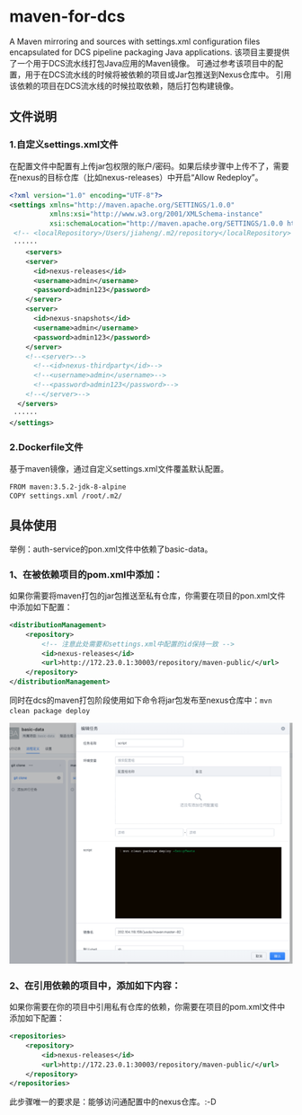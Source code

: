 # maven-for-dcs
A Maven mirroring and sources with settings.xml configuration files encapsulated for DCS pipeline packaging Java applications.
该项目主要提供了一个用于DCS流水线打包Java应用的Maven镜像。
可通过参考该项目中的配置，用于在DCS流水线的时候将被依赖的项目或Jar包推送到Nexus仓库中。
引用该依赖的项目在DCS流水线的时候拉取依赖，随后打包构建镜像。

## 文件说明
### 1.自定义settings.xml文件
在配置文件中配置有上传jar包权限的账户/密码。如果后续步骤中上传不了，需要在nexus的目标仓库（比如nexus-releases）中开启“Allow Redeploy”。
```xml
<?xml version="1.0" encoding="UTF-8"?>
<settings xmlns="http://maven.apache.org/SETTINGS/1.0.0"
          xmlns:xsi="http://www.w3.org/2001/XMLSchema-instance"
          xsi:schemaLocation="http://maven.apache.org/SETTINGS/1.0.0 http://maven.apache.org/xsd/settings-1.0.0.xsd">
 <!-- <localRepository>/Users/jiaheng/.m2/repository</localRepository> -->
 ······
    <servers>
    <server>
      <id>nexus-releases</id>
      <username>admin</username>
      <password>admin123</password>
    </server>
    <server>
      <id>nexus-snapshots</id>
      <username>admin</username>
      <password>admin123</password>
    </server>
    <!--<server>-->
      <!--<id>nexus-thirdparty</id>-->
      <!--<username>admin</username>-->
      <!--<password>admin123</password>-->
    <!--</server>-->
  </servers>
 ······
</settings> 
```

### 2.Dockerfile文件
基于maven镜像，通过自定义settings.xml文件覆盖默认配置。

```shell
FROM maven:3.5.2-jdk-8-alpine
COPY settings.xml /root/.m2/
```


## 具体使用
举例：auth-service的pon.xml文件中依赖了basic-data。
### 1、在被依赖项目的pom.xml中添加：
如果你需要将maven打包的jar包推送至私有仓库，你需要在项目的pon.xml文件中添加如下配置：

```xml
<distributionManagement>
	<repository>
		<!-- 注意此处需要和settings.xml中配置的id保持一致 -->
		<id>nexus-releases</id>
		<url>http://172.23.0.1:30003/repository/maven-public/</url>
	</repository>
</distributionManagement>
```

同时在dcs的maven打包阶段使用如下命令将jar包发布至nexus仓库中：`mvn clean package deploy`

![deploy](img/script.png)


### 2、在引用依赖的项目中，添加如下内容：
如果你需要在你的项目中引用私有仓库的依赖，你需要在项目的pom.xml文件中添加如下配置：

```xml
<repositories>
	<repository>
		<id>nexus-releases</id>
		<url>http://172.23.0.1:30003/repository/maven-public/</url>
	</repository>
</repositories>
```

此步骤唯一的要求是：能够访问通配置中的nexus仓库。:-D
